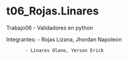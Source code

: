 # t06_Rojas.Linares
Trabajo06 - Validadores en python 

Integrantes:
           - Rojas Lizana, Jhordan Napoleon 
           
           - Linares Olano, Yerson Erick
